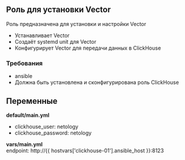 ## Роль для установки Vector

Роль предназначена для установки и настройки Vector
- Устанавливает Vector
- Создаёт systemd unit для Vector
- Конфигурирует Vector для передачи данных в ClickHouse

### Требования
- ansible
- Должна быть установлена и сконфигурирована роль ClickHouse

## Переменные

**default/main.yml**
- clickhouse_user: netology
- clickhouse_password: netology

**vars/main.yml** \
endpoint: http://{{ hostvars['clickhouse-01'].ansible_host }}:8123
